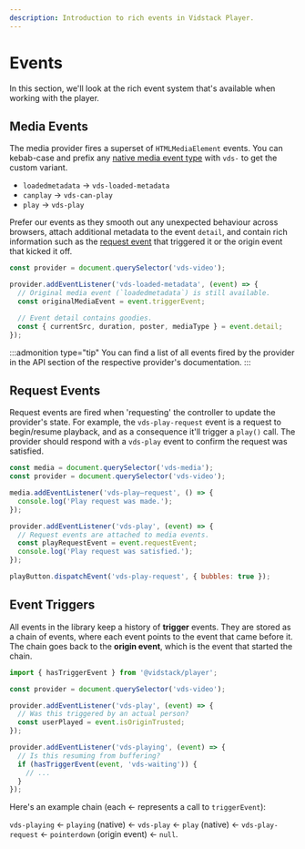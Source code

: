 ```yaml
---
description: Introduction to rich events in Vidstack Player.
---
```


# Events

In this section, we'll look at the rich event system that's available when working with the player.

## Media Events

The media provider fires a superset of `HTMLMediaElement` events. You can kebab-case and prefix any
[native media event type](https://developer.mozilla.org/en-US/docs/Web/API/HTMLMediaElement#events)
with `vds-` to get the custom variant.

- `loadedmetadata` -> `vds-loaded-metadata`
- `canplay` -> `vds-can-play`
- `play` -> `vds-play`

Prefer our events as they smooth out any unexpected behaviour across browsers, attach additional
metadata to the event `detail`, and contain rich information such as the [request event](#request-events)
that triggered it or the origin event that kicked it off.

```js
const provider = document.querySelector('vds-video');

provider.addEventListener('vds-loaded-metadata', (event) => {
  // Original media event (`loadedmetadata`) is still available.
  const originalMediaEvent = event.triggerEvent;

  // Event detail contains goodies.
  const { currentSrc, duration, poster, mediaType } = event.detail;
});
```

:::admonition type="tip"
You can find a list of all events fired by the provider in the API section of the respective
provider's documentation.
:::

## Request Events

Request events are fired when 'requesting' the controller to update the provider's state. For example,
the `vds-play-request` event is a request to begin/resume playback, and as a consequence it'll
trigger a `play()` call. The provider should respond with a `vds-play` event to confirm the
request was satisfied.

```js
const media = document.querySelector('vds-media');
const provider = document.querySelector('vds-video');

media.addEventListener('vds-play–request', () => {
  console.log('Play request was made.');
});

provider.addEventListener('vds-play', (event) => {
  // Request events are attached to media events.
  const playRequestEvent = event.requestEvent;
  console.log('Play request was satisfied.');
});

playButton.dispatchEvent('vds-play-request', { bubbles: true });
```

## Event Triggers

All events in the library keep a history of **trigger** events. They are stored as a
chain of events, where each event points to the event that came before it. The chain goes back
to the **origin event**, which is the event that started the chain.

```js
import { hasTriggerEvent } from '@vidstack/player';

const provider = document.querySelector('vds-video');

provider.addEventListener('vds-play', (event) => {
  // Was this triggered by an actual person?
  const userPlayed = event.isOriginTrusted;
});

provider.addEventListener('vds-playing', (event) => {
  // Is this resuming from buffering?
  if (hasTriggerEvent(event, 'vds-waiting')) {
    // ...
  }
});
```

Here's an example chain (each <- represents a call to `triggerEvent`):

`vds-playing` <- `playing` (native) <- `vds-play` <- `play` (native) <- `vds-play-request`
<- `pointerdown` (origin event) <- `null`.
